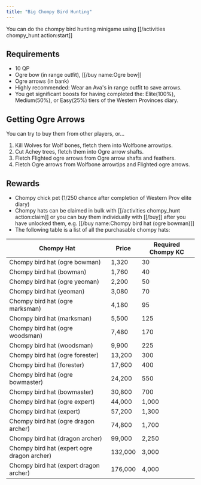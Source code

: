 ```yaml
---
title: "Big Chompy Bird Hunting"
---
```


You can do the chompy bird hunting minigame using [[/activities chompy_hunt action\:start]]

## Requirements

- 10 QP
- Ogre bow (in range outfit), [[/buy name\:Ogre bow]]
- Ogre arrows (in bank)
- Highly recommended: Wear an Ava's in range outfit to save arrows.
- You get significant boosts for having completed the: Elite(100%), Medium(50%), or Easy(25%) tiers of the Western Provinces diary.

## Getting Ogre Arrows

You can try to buy them from other players, or...

1. Kill Wolves for Wolf bones, fletch them into Wolfbone arrowtips.
2. Cut Achey trees, fletch them into Ogre arrow shafts.
3. Fletch Flighted ogre arrows from Ogre arrow shafts and feathers.
4. Fletch Ogre arrows from Wolfbone arrowtips and Flighted ogre arrows.

## Rewards

- Chompy chick pet (1/250 chance after completion of Western Prov elite diary)
- Chompy hats can be claimed in bulk with [[/activities chompy_hunt action\:claim]] or you can buy them individually with [[/buy]] after you have unlocked them, e.g. [[/buy name\:Chompy bird hat (ogre bowman)]]
- The following table is a list of all the purchasable chompy hats:

| Chompy Hat                                  | Price   | Required Chompy KC |
| ------------------------------------------- | ------- | ------------------ |
| Chompy bird hat (ogre bowman)               | 1,320   | 30                 |
| Chompy bird hat (bowman)                    | 1,760   | 40                 |
| Chompy bird hat (ogre yeoman)               | 2,200   | 50                 |
| Chompy bird hat (yeoman)                    | 3,080   | 70                 |
| Chompy bird hat (ogre marksman)             | 4,180   | 95                 |
| Chompy bird hat (marksman)                  | 5,500   | 125                |
| Chompy bird hat (ogre woodsman)             | 7,480   | 170                |
| Chompy bird hat (woodsman)                  | 9,900   | 225                |
| Chompy bird hat (ogre forester)             | 13,200  | 300                |
| Chompy bird hat (forester)                  | 17,600  | 400                |
| Chompy bird hat (ogre bowmaster)            | 24,200  | 550                |
| Chompy bird hat (bowmaster)                 | 30,800  | 700                |
| Chompy bird hat (ogre expert)               | 44,000  | 1,000              |
| Chompy bird hat (expert)                    | 57,200  | 1,300              |
| Chompy bird hat (ogre dragon archer)        | 74,800  | 1,700              |
| Chompy bird hat (dragon archer)             | 99,000  | 2,250              |
| Chompy bird hat (expert ogre dragon archer) | 132,000 | 3,000              |
| Chompy bird hat (expert dragon archer)      | 176,000 | 4,000              |
